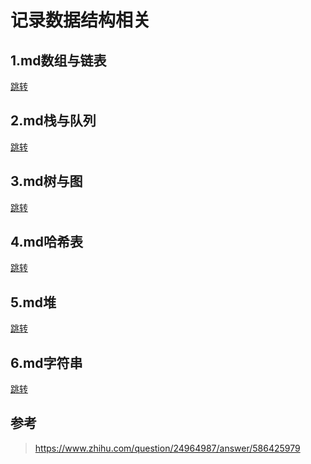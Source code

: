 <!--
 * @Author: xiuquanxu
 * @Company: kaochong
 * @Date: 2020-03-20 00:07:20
 * @LastEditors: xiuquanxu
 * @LastEditTime: 2020-03-20 00:10:09
 -->
# 记录数据结构相关  

## 1.md数组与链表

<a href="./1.md">跳转</a>

## 2.md栈与队列  

<a href="./2.md">跳转</a>

## 3.md树与图  

<a href="./3.md">跳转</a>

## 4.md哈希表  

<a href="./4.md">跳转</a>

## 5.md堆 

<a href="./5.md">跳转</a>

## 6.md字符串  

<a href="./6.md">跳转</a>  

## 参考  

> https://www.zhihu.com/question/24964987/answer/586425979